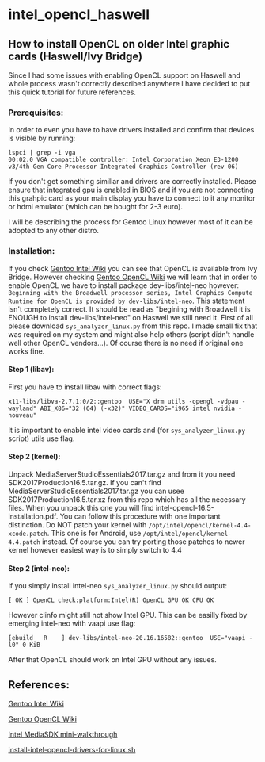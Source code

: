 # intel\_opencl\_haswell
## How to install OpenCL on older Intel graphic cards (Haswell/Ivy Bridge)
Since I had some issues with enabling OpenCL support on Haswell and whole process wasn't correctly described anywhere I have decided to put this quick tutorial for future references.
### Prerequisites:
In order to even you have to have drivers installed and confirm that devices is visible by running:
```
lspci | grep -i vga
00:02.0 VGA compatible controller: Intel Corporation Xeon E3-1200 v3/4th Gen Core Processor Integrated Graphics Controller (rev 06)
```
If you don't get something simillar and drivers are correctly installed. Please ensure that integrated gpu is enabled in BIOS and if you are not connecting this grahpic card as your main display you have to connect to it any monitor or hdmi emulator (which can be bought for 2-3 euro). 

I will be describing the process for Gentoo Linux however most of it can be adopted to any other distro. 
### Installation:
If you check [Gentoo Intel Wiki](https://wiki.gentoo.org/wiki/Intel) you can see that OpenCL is available from Ivy Bridge. However checking [Gentoo OpenCL Wiki](https://wiki.gentoo.org/wiki/OpenCL#Intel_-_GPU) we will learn that in order to enable OpenCL we have to install package dev-libs/intel-neo however:
`Beginning with the Broadwell processor series, Intel Graphics Compute Runtime for OpenCL is provided by dev-libs/intel-neo`. This statement isn't completely correct. It should be read as "begining with Broadwell it is ENOUGH to install dev-libs/intel-neo" on Haswell we still need it. First of all please download `sys_analyzer_linux.py` from this repo. I made small fix that was required on my system and might also help others (script didn't handle well other OpenCL vendors...). Of course there is no need if original one works fine.
#### Step 1 (libav):
First you have to install libav with correct flags:

```
x11-libs/libva-2.7.1:0/2::gentoo  USE="X drm utils -opengl -vdpau -wayland" ABI_X86="32 (64) (-x32)" VIDEO_CARDS="i965 intel nvidia -nouveau" 
```

It is important to enable intel video cards and (for `sys_analyzer_linux.py` script) utils use flag.

#### Step 2 (kernel):
Unpack MediaServerStudioEssentials2017.tar.gz and from it you need SDK2017Production16.5.tar.gz. If you can't find MediaServerStudioEssentials2017.tar.gz you can usee SDK2017Production16.5.tar.xz from this repo which has all the necessary files. When you unpack this one you will find intel-opencl-16.5-installation.pdf. You can follow this procedure with one important distinction. Do NOT patch your kernel with `/opt/intel/opencl/kernel-4.4-xcode.patch`. This one is for Android, use `/opt/intel/opencl/kernel-4.4.patch` instead. Of course you can try porting those patches to newer kernel however easiest way is to simply switch to 4.4
#### Step 2 (intel-neo):

If you simply install intel-neo `sys_analyzer_linux.py` should output:

```
[ OK ] OpenCL check:platform:Intel(R) OpenCL GPU OK CPU OK
```
However clinfo might still not show Intel GPU. This can be easilly fixed by emerging intel-neo with vaapi use flag:
```
[ebuild   R    ] dev-libs/intel-neo-20.16.16582::gentoo  USE="vaapi -l0" 0 KiB
```
After that OpenCL should work on Intel GPU without any issues.

## References:
[Gentoo Intel Wiki](https://wiki.gentoo.org/wiki/Intel)

[Gentoo OpenCL Wiki](https://wiki.gentoo.org/wiki/OpenCL#Intel_-_GPU)

[Intel MediaSDK mini-walkthrough](https://blogs.gentoo.org/lu_zero/2016/10/31/intel-mediasdk-mini-walkthrough/)

[install-intel-opencl-drivers-for-linux.sh](https://gist.github.com/cmey/a2b2223e7947b62bd94d405e290c9293)
